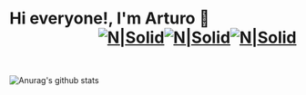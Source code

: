 # <div align="left">Hi everyone!, I'm Arturo :man:</div> <div align="right">[![N|Solid](https://img.shields.io/badge/linkedin-%230077B5.svg?&style=for-the-badge&logo=linkedin&logoColor=white)][1][![N|Solid](https://img.shields.io/badge/twitter-%231DA1F2.svg?&style=for-the-badge&logo=twitter&logoColor=white)][2][![N|Solid](https://img.shields.io/badge/github-%23100000.svg?&style=for-the-badge&logo=github&logoColor=white)][3]</div>

[1]: https://www.linkedin.com/in/arturovictoriar/
[2]: https://twitter.com/arturovictoriar
[3]: http://www.github.com/arturovictoriar

<br />

![Anurag's github stats](https://github-readme-stats.vercel.app/api?username=arturovictoriar&show_icons=true&theme=tokyonight)
